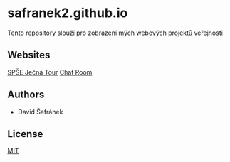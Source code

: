# safranek2.github.io

Tento repository slouží pro zobrazení mých webových projektů veřejnosti

## Websites

[SPŠE Ječná Tour](https://safranek2.github.io/spsejecnatour/)
[Chat Room](https://safranek2.github.io/chatroom/)

## Authors

- David Šafránek

## License

[MIT](https://choosealicense.com/licenses/mit/)
